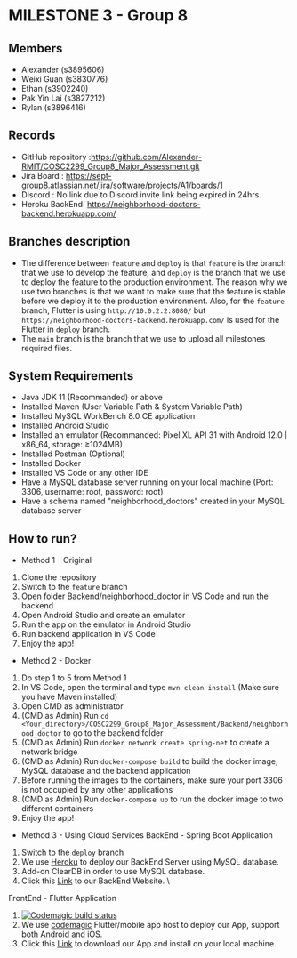 # MILESTONE 3 - Group 8

## Members
* Alexander (s3895606)
* Weixi Guan (s3830776)
* Ethan (s3902240)
* Pak Yin Lai (s3827212)
* Rylan (s3896416)

## Records

* GitHub repository :https://github.com/Alexander-RMIT/COSC2299_Group8_Major_Assessment.git
* Jira Board : https://sept-group8.atlassian.net/jira/software/projects/A1/boards/1
* Discord : No link due to Discord invite link being expired in 24hrs.
* Heroku BackEnd: https://neighborhood-doctors-backend.herokuapp.com/

## Branches description
- The difference between `feature` and `deploy` is that `feature` is the branch that we use to develop the feature, and `deploy` is the branch that we use to deploy the feature to the production environment. The reason why we use two branches is that we want to make sure that the feature is stable before we deploy it to the production environment. Also, for the `feature` branch, Flutter is using `http://10.0.2.2:8080/` but `https://neighborhood-doctors-backend.herokuapp.com/` is used for the Flutter in `deploy` branch.
- The `main` branch is the branch that we use to upload all milestones required files.

## System Requirements
- Java JDK 11 (Recommanded) or above
- Installed Maven (User Variable Path & System Variable Path)
- Installed MySQL WorkBench 8.0 CE application
- Installed Android Studio
- Installed an emulator (Recommanded: Pixel XL API 31 with Android 12.0 | x86_64, storage: ≥1024MB)
- Installed Postman (Optional)
- Installed Docker
- Installed VS Code or any other IDE
- Have a MySQL database server running on your local machine (Port: 3306, username: root, password: root)
- Have a schema named "neighborhood_doctors" created in your MySQL database server

## How to run?
* Method 1 - Original
1. Clone the repository
2. Switch to the `feature` branch
3. Open folder Backend/neighborhood_doctor in VS Code and run the backend
4. Open Android Studio and create an emulator
5. Run the app on the emulator in Android Studio
6. Run backend application in VS Code
7. Enjoy the app!

* Method 2 - Docker
1. Do step 1 to 5 from Method 1
2. In VS Code, open the terminal and type `mvn clean install` (Make sure you have Maven installed)
3. Open CMD as administrator
4. (CMD as Admin) Run `cd <Your_directory>/COSC2299_Group8_Major_Assessment/Backend/neighborhood_doctor` to go to the backend folder
5. (CMD as Admin) Run `docker network create spring-net` to create a network bridge 
6. (CMD as Admin) Run `docker-compose build` to build the docker image, MySQL database and the backend application
7. Before running the images to the containers, make sure your port 3306 is not occupied by any other applications
8. (CMD as Admin) Run `docker-compose up` to run the docker image to two different containers
9. Enjoy the app!

* Method 3 - Using Cloud Services
BackEnd - Spring Boot Application
1. Switch to the `deploy` branch
2. We use [Heroku](https://dashboard.heroku.com/apps) to deploy our BackEnd Server using MySQL database.
3. Add-on ClearDB in order to use MySQL database.
4. Click this [Link](https://neighborhood-doctors-backend.herokuapp.com/) to our BackEnd Website. \

FrontEnd - Flutter Application
1. [![Codemagic build status](https://api.codemagic.io/apps/634e6f35816f0ccc02af928f/634e6f35816f0ccc02af928e/status_badge.svg)](https://codemagic.io/apps/634e6f35816f0ccc02af928f/634e6f35816f0ccc02af928e/latest_build)
2. We use [codemagic](https://codemagic.io/start/) Flutter/mobile app host to deploy our App, support both Android and iOS.
3. Click this [Link](https://codemagic.io/app/634e6f35816f0ccc02af928f/build/634e801822ff8d39234d73d4) to download our App and install on your local machine.